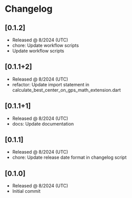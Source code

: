 # Changelog

## [0.1.2]

- Released @ 8/2024 (UTC)
- chore: Update workflow scripts
- Update workflow scripts

## [0.1.1+2]

- Released @ 8/2024 (UTC)
- refactor: Update import statement in calculate_best_center_on_gps_math_extension.dart

## [0.1.1+1]

- Released @ 8/2024 (UTC)
- docs: Update documentation

## [0.1.1]

- Released @ 8/2024 (UTC)
- chore: Update release date format in changelog script

## [0.1.0]

- Released @ 8/2024 (UTC)
- Initial commit
